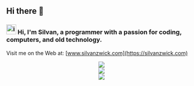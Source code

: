 ## Hi there 👋
### <img width="26" alt="image" src="https://github.com/user-attachments/assets/e5c752e4-6590-496d-855d-7545a1579b86"> Hi, I'm Silvan, a programmer with a passion for coding, computers, and old technology.
Visit me on the Web at: [www.silvanzwick.com](https://silvanzwick.com)
<br />
<p align="center">
  <a href="https://github.com/anuraghazra/github-readme-stats">
    <img src="https://github-readme-stats.vercel.app/api?username=SilvanZwick&show=reviews,discussions_started,discussions_answered,prs_merged,prs_merged_percentage&hide=stars&show_icons=true&theme=shadow_red" />
  </a>
  <br />
  <a href="https://github.com/anuraghazra/github-readme-stats">
    <img src="https://github-readme-stats.vercel.app/api/top-langs/?username=SilvanZwick&layout=compact&theme=shadow_red" />
  </a>
  <br />
  <a href="https://skillicons.dev">
    <img src="https://skillicons.dev/icons?i=apple,arduino,cs,css,devto,discord,bots,express,fediverse,git,github,gmail,html,js,less,linux,md,mastodon,nodejs,npm,obsidian,powershell,py,raspberrypi,robloxstudio,stackoverflow,ubuntu,vscode,webflow,windows&perline=14&theme=dark" />
  </a>
</p>
